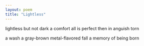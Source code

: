 ```yaml
---
layout: poem
title: "Lightless"
---
```


lightless
but not dark
a comfort
all
is perfect
then
in anguish torn

a wash
a gray-brown
metal-flavored fall
a memory
of being
born
